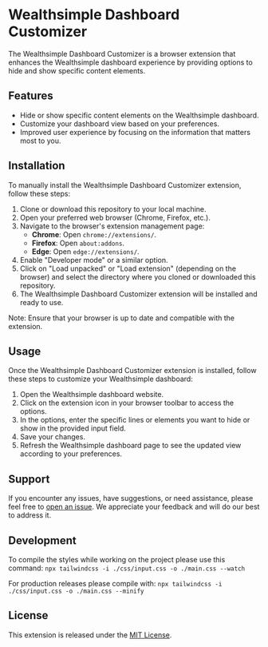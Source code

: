 # Wealthsimple Dashboard Customizer

The Wealthsimple Dashboard Customizer is a browser extension that enhances the Wealthsimple dashboard experience by providing options to hide and show specific content elements.

## Features

- Hide or show specific content elements on the Wealthsimple dashboard.
- Customize your dashboard view based on your preferences.
- Improved user experience by focusing on the information that matters most to you.

## Installation

To manually install the Wealthsimple Dashboard Customizer extension, follow these steps:

1. Clone or download this repository to your local machine.
2. Open your preferred web browser (Chrome, Firefox, etc.).
3. Navigate to the browser's extension management page:
   - **Chrome**: Open `chrome://extensions/`.
   - **Firefox**: Open `about:addons`.
   - **Edge**: Open `edge://extensions/`.
4. Enable "Developer mode" or a similar option.
5. Click on "Load unpacked" or "Load extension" (depending on the browser) and select the directory where you cloned or downloaded this repository.
6. The Wealthsimple Dashboard Customizer extension will be installed and ready to use.

Note: Ensure that your browser is up to date and compatible with the extension.

## Usage

Once the Wealthsimple Dashboard Customizer extension is installed, follow these steps to customize your Wealthsimple dashboard:

1. Open the Wealthsimple dashboard website.
2. Click on the extension icon in your browser toolbar to access the options.
3. In the options, enter the specific lines or elements you want to hide or show in the provided input field.
4. Save your changes.
5. Refresh the Wealthsimple dashboard page to see the updated view according to your preferences.

## Support

If you encounter any issues, have suggestions, or need assistance, please feel free to [open an issue](https://https://github.com/stevedya/wealthsimple-dashboard-customizer/issues). We appreciate your feedback and will do our best to address it.

## Development

To compile the styles while working on the project please use this command: `npx tailwindcss -i ./css/input.css -o ./main.css --watch`

For production releases please compile with: `npx tailwindcss -i ./css/input.css -o ./main.css --minify`

## License

This extension is released under the [MIT License](https://opensource.org/licenses/MIT).